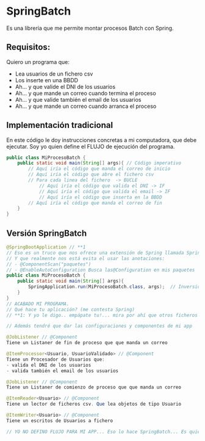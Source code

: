 # SpringBatch 

Es una librería que me permite montar procesos Batch con Spring.

## Requisitos:

Quiero un programa que:
- Lea usuarios de un fichero csv
- Los inserte en una BBDD
- Ah... y que valide el DNI de los usuarios
- Ah... y que mande un correo cuando termina el proceso
- Ah... y que valide también el email de los usuarios
- Ah... y que mande un correo cuando arranca el proceso

## Implementación tradicional

En este código le doy instrucciones concretas a mi computadora, que debe ejecutar.
Soy yo quien define el FLUJO de ejecución del programa.

```java
public class MiProcesoBatch {
    public static void main(String[] args){ // Código imperativo
        // Aquí iría el código que manda el correo de inicio
        // Aquí iría el código que abre el fichero csv
        // Para cada linea del fichero  -> BUCLE
            // Aquí iría el código que valida el DNI -> IF
            // Aquí iría el código que valida el email -> IF
            // Aquí iría el código que inserta en la BBDD
        // Aquí iría el código que manda el correo de fin
    }
}
```

## Versión SpringBatch

```java
@SpringBootApplication // **1
// Eso es un truco que nos ofrece una extensión de Spring llamada SpringBoot
// Y que realmente nos está evita el usar las anotaciones:
// - @ComponentScan("paquetes")
// - @EnableAutoConfiguration Busca las@Configuration en mis paquetes
public class MiProcesoBatch {
    public static void main(String[] args){
        SpringApplication.run(MiProcesoBatch.class, args);  // Inversión de control
    }
}
// ACABADO MI PROGRAMA.
// Qué hace tu aplicación? (me contesta Spring)
// **1: Y yo le digo.. empápate tu!... mira por ahí que otros ficheros (clases) tengo en mis paquetes.

// Además tendré que dar las configuraciones y componentes de mi app

@JobListener // @Component
Tiene un Listaner de fin de proceso que que manda un correo

@ItemProcessor<Usuario, UsuarioValidado> // @Component
Tiene un Procesador de Usuarios que:
- valida el DNI de los usuarios
- valida también el email de los usuarios

@JobListener // @Component
Tiene un Listaner de comienzo de proceso que que manda un correo

@ItemReader<Usuario> // @Component
Tiene un lector de ficheros csv. Que lea objetos de tipo Usuario

@ItemWriter<Usuario> // @Component
Tiene un escritos de Usuarios a fichero

// YO NO DEFINO FLUJO PARA MI APP... Eso lo hace SpringBatch... Es quien monta mi app.
```
